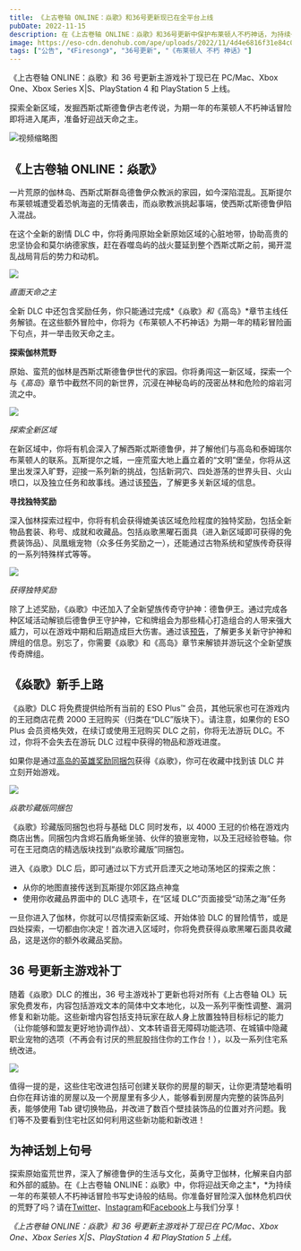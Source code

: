 ```yaml
---
title: 《上古卷轴 ONLINE：焱歌》和36号更新现已在全平台上线
pubDate: 2022-11-15
description: 在《上古卷轴 ONLINE：焱歌》和36号更新中保护布莱顿人不朽神话，为持续一年的冒险划上句号。
image: https://eso-cdn.denohub.com/ape/uploads/2022/11/4d4e6816f31e84c0e13b65e170059659.jpg
tags: ["公告", "《Firesong》", "36号更新", "《布莱顿人 不朽 神话》"]
---
```


《上古卷轴 ONLINE：焱歌》和 36 号更新主游戏补丁现已在 PC/Mac、Xbox One、Xbox Series X|S、PlayStation 4 和 PlayStation 5
上线。

探索全新区域，发掘西斯忒斯德鲁伊古老传说，为期一年的布莱顿人不朽神话冒险即将进入尾声，准备好迎战天命之主。

![视频缩略图](https://i.ytimg.com/vi/f3EuYCPCIYk/maxresdefault.jpg)

## 《上古卷轴 ONLINE：焱歌》

一片荒原的伽林岛、西斯忒斯群岛德鲁伊众教派的家园，如今深陷混乱。瓦斯提尔布莱顿城遭受着恐帆海盗的无情袭击，而焱歌教派挑起事端，使西斯忒斯德鲁伊陷入混战。

在这个全新的剧情 DLC
中，你将勇闯原始全新原始区域的心脏地带，协助高贵的忠坚协会和莫尔纳德家族，赶在吞噬岛屿的战火蔓延到整个西斯忒斯之前，揭开混乱战局背后的势力和动机。

![](https://eso-cdn.denohub.com/ape/uploads/2022/09/2076660611d3aed5215287b697cda001.jpg)

_直面天命之主_

全新 DLC
中还包含奖励任务，你只能通过完成*《焱歌》*和*《高岛》*章节主线任务解锁。在这些额外冒险中，你将为《布莱顿人不朽神话》为期一年的精彩冒险画下句点，并一举击败天命之主。

**探索伽林荒野**

原始、蛮荒的伽林是西斯忒斯德鲁伊世代的家园。你将勇闯这一新区域，探索一个与《_高岛_》章节中截然不同的新世界，沉浸在神秘岛屿的茂密丛林和危险的熔岩河流之中。

![](https://eso-cdn.denohub.com/ape/uploads/2022/10/4a76830bb61fde86da3e693ee47a343f.jpg)

_探索全新区域_

在新区域中，你将有机会深入了解西斯忒斯德鲁伊，并了解他们与高岛和泰姆瑞尔布莱顿人的联系。瓦斯提尔之城，一座荒蛮大地上矗立着的“文明”堡垒，你将从这里出发深入旷野，迎接一系列新的挑战，包括新洞穴、四处游荡的世界头目、火山喷口，以及独立任务和故事线。通过该[预告](/news/post/63087)，了解更多关新区域的信息。

**寻找独特奖励**

深入伽林探索过程中，你将有机会获得媲美该区域危险程度的独特奖励，包括全新物品套装、称号、成就和收藏品。包括焱歌黑曜石面具（进入新区域即可获得的免费装饰品）、凤凰蛾宠物（众多任务奖励之一），还能通过古物系统和望族传奇获得的一系列特殊样式等等。

![](https://eso-cdn.denohub.com/ape/uploads/2022/11/86c91038e846ed1edc2dfad29024eb03.jpg)

_获得独特奖励_

除了上述奖励，《焱歌》中还加入了全新望族传奇守护神：德鲁伊王。通过完成各种区域活动解锁后德鲁伊王守护神，它和牌组会为那些精心打造组合的人带来强大威力，可以在游戏中期和后期造成巨大伤害。通过该[预告](/news/post/63009)，了解更多关新守护神和牌组的信息。别忘了，你需要《焱歌》和《高岛》章节来解锁并游玩这个全新望族传奇牌组。

## 《焱歌》新手上路

《焱歌》DLC 将免费提供给所有当前的 ESO Plus™ 会员，其他玩家也可在游戏内的王冠商店花费 2000
王冠购买（归类在“DLC”版块下）。请注意，如果你的 ESO Plus 会员资格失效，在续订或使用王冠购买 DLC 之前，你将无法游玩
DLC。不过，你将不会失去在游玩 DLC 过程中获得的物品和游戏进度。

如果你是通过[高岛的英雄奖励同捆包](/news/post/63067)获得《焱歌》，你可在收藏中找到该 DLC 并立刻开始游戏。

![](https://eso-cdn.denohub.com/ape/uploads/2022/11/f491aad23e3a7469ff2bc68eb58bdb9e.jpg)

_焱歌珍藏版同捆包_

《焱歌》珍藏版同捆包也将与基础 DLC 同时发布，以 4000
王冠的价格在游戏内商店出售。同捆包内含烬石盾角蜥坐骑、伙伴的狼崽宠物，以及王冠经验卷轴。你可在王冠商店的精选版块找到“焱歌珍藏版”同捆包。

进入《焱歌》DLC 后，即可通过以下方式开启湮灭之地动荡地区的探索之旅：

- 从你的地图直接传送到瓦斯提尔郊区路点神龛
- 使用你收藏品界面中的 DLC 选项卡，在“区域 DLC”页面接受“动荡之海”任务

一旦你进入了伽林，你就可以尽情探索新区域、开始体验 DLC
的冒险情节，或是四处探索，一切都由你决定！首次进入区域时，你将免费获得焱歌黑曜石面具收藏品，这是送你的额外收藏品奖励。

## 36 号更新主游戏补丁

随着《焱歌》DLC 的推出，36 号主游戏补丁更新也将对所有《上古卷轴
OL》玩家免费发布，内容包括游戏文本的简体中文本地化，以及一系列平衡性调整、漏洞修复和新功能。这些新增内容包括支持玩家在敌人身上放置独特目标标记的能力（让你能够和盟友更好地协调作战）、文本转语音无障碍功能选项、在城镇中隐藏职业宠物的选项（不再会有讨厌的熊屁股挡住你的工作台！），以及一系列住宅系统改进。

![](https://eso-cdn.denohub.com/ape/uploads/2022/11/01c797091ab01d877914ff12d442b77d.jpg)

值得一提的是，这些住宅改进包括可创建关联你的房屋的聊天，让你更清楚地看明白你在拜访谁的房屋以及一个房屋里有多少人，能够看到房屋内完整的装饰品列表，能够使用
Tab 键切换物品，并改进了数百个壁挂装饰品的位置对齐问题。我们等不及要看到住宅社区如何利用这些新功能和新改进！

## 为神话划上句号

探索原始蛮荒世界，深入了解德鲁伊的生活与文化，英勇守卫伽林，化解来自内部和外部的威胁。在《上古卷轴
ONLINE：焱歌》中，你将迎战天命之主*，*为持续一年的布莱顿人不朽神话冒险书写史诗般的结局。你准备好冒险深入伽林危机四伏的荒野了吗？请在[Twitter](https://twitter.com/TESOnline)、[Instagram](https://www.instagram.com/elderscrollsonline/)和[Facebook](https://www.facebook.com/ElderScrollsOnline)上与我们分享！

_《上古卷轴 ONLINE：焱歌》和 36 号更新主游戏补丁现已在 PC/Mac、Xbox One、Xbox Series X|S、PlayStation 4 和 PlayStation 5
上线。_
